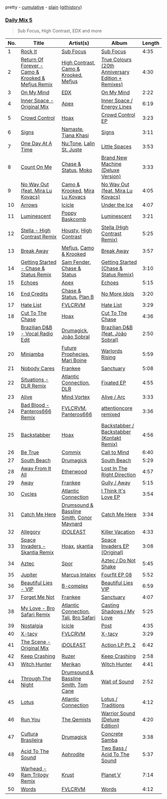 pretty - [cumulative](/playlists/cumulative/Daily%20Mix%205.md) - [plain](/playlists/plain/37i9dQZF1E36TO0q54WsJv) ([githistory](https://github.githistory.xyz/vitokorn/spotify-playlist-archive/blob/master/playlists/plain/37i9dQZF1E36TO0q54WsJv))

### [Daily Mix 5](https://open.spotify.com/playlist/37i9dQZF1E36TO0q54WsJv)

> Sub Focus, High Contrast, EDX and more

| No. | Title | Artist(s) | Album | Length |
|---|---|---|---|---|
| 1 | [Rock It](https://open.spotify.com/track/69PmbaybVYoxErPtJ5v7Th) | [Sub Focus](https://open.spotify.com/artist/0QaSiI5TLA4N7mcsdxShDO) | [Sub Focus](https://open.spotify.com/album/1puaRzEhhLvXP17jUEGWb3) | 4:35 |
| 2 | [Return Of Forever - Camo & Krooked & Mefjus Remix](https://open.spotify.com/track/5A2MoqXWkic9LYrZc6eKvb) | [High Contrast](https://open.spotify.com/artist/0bxHci3JIhhKA53n8rH3tT), [Camo & Krooked](https://open.spotify.com/artist/2N8IPNZTiNo3nj4mreOlHU), [Mefjus](https://open.spotify.com/artist/54qqaSH6byJIb8eFWxe3Pj) | [True Colours (20th Anniversary Edition + Remixes)](https://open.spotify.com/album/4Gdp27rduBBwqzOXhpKjl0) | 4:30 |
| 3 | [On My Mind](https://open.spotify.com/track/4Q56uPgwSvIUsKpozEGVGl) | [EDX](https://open.spotify.com/artist/7GMot9WvBYqhhJz92vhBp6) | [On My Mind](https://open.spotify.com/album/2bzr5gCAFG5fTt2ypK06pf) | 2:22 |
| 4 | [Inner Space - Original Mix](https://open.spotify.com/track/2KmnVxhUShzNDPSaRitvFp) | [Apex](https://open.spotify.com/artist/7pQD0AmPKG2tkjzDauKkqq) | [Inner Space / Energy Lines](https://open.spotify.com/album/3sFeBBIkCJS8fNLTQNuKEo) | 6:19 |
| 5 | [Crowd Control](https://open.spotify.com/track/7imdC6YSp4v15619ZKtXR2) | [Hoax](https://open.spotify.com/artist/3W1enT2cxmP2PjLG5zwmby) | [Crowd Control EP](https://open.spotify.com/album/5f2JWKg8RfctagHAl9aEb5) | 3:23 |
| 6 | [Signs](https://open.spotify.com/track/1QWfnuZZALHn2XQRLMxTko) | [Namaste](https://open.spotify.com/artist/6l4aHMAID8jbextVZAo5NJ), [Tiana Khasi](https://open.spotify.com/artist/6kM1b2Ze9w94VPfq4KhJF3) | [Signs](https://open.spotify.com/album/4vnR7myFM83V8yVNVZwVQj) | 3:11 |
| 7 | [One Day At A Time](https://open.spotify.com/track/5UanRSNw6tqDNqczV7SDqT) | [Nu:Tone](https://open.spotify.com/artist/7pDBRy9uWy1zq5b0uXIABQ), [Lalin St. Juste](https://open.spotify.com/artist/0Ly3lk1h5aYHS2N41YzjXe) | [Little Spaces](https://open.spotify.com/album/5Jd375gdtvoIJmrzc2aYJb) | 3:53 |
| 8 | [Count On Me](https://open.spotify.com/track/5XmKJXidSzQC2aUk35oLyt) | [Chase & Status](https://open.spotify.com/artist/3jNkaOXasoc7RsxdchvEVq), [Moko](https://open.spotify.com/artist/5zclpvahkJ29ftBuDpzrEU) | [Brand New Machine (Deluxe Version)](https://open.spotify.com/album/2YgT8pqXE1rvVEYDxkLNrs) | 3:33 |
| 9 | [No Way Out (feat. Mira Lu Kovacs)](https://open.spotify.com/track/7cuOefq9vNVT3tDS2hRXPd) | [Camo & Krooked](https://open.spotify.com/artist/2N8IPNZTiNo3nj4mreOlHU), [Mira Lu Kovacs](https://open.spotify.com/artist/0T8xnqWlhMlkQX7fFUFQDr) | [No Way Out (feat. Mira Lu Kovacs)](https://open.spotify.com/album/4xnUOInEhFZEscuG8bL1zp) | 4:05 |
| 10 | [Arrows](https://open.spotify.com/track/1CD8xFfBGYkuhszBQ75txx) | [Icicle](https://open.spotify.com/artist/7zoCV6yevWc39GUz2v1jqg) | [Under the Ice](https://open.spotify.com/album/76NPyJ0yfcmRBZwsXo6zVE) | 4:07 |
| 11 | [Luminescent](https://open.spotify.com/track/1BdAL6sftDPtkbEX59MWcE) | [Poppy Baskcomb](https://open.spotify.com/artist/4STmXOXUF3UieHU46NWLVt) | [Luminescent](https://open.spotify.com/album/0xhSfxhz04TKE7hNRjrz5T) | 3:21 |
| 12 | [Stella - High Contrast Remix](https://open.spotify.com/track/7s78Na0zuXFF55YzPdSJJw) | [Housty](https://open.spotify.com/artist/3x736hTWEIP2fKx8puQKDP), [High Contrast](https://open.spotify.com/artist/0bxHci3JIhhKA53n8rH3tT) | [Stella (High Contrast Remix)](https://open.spotify.com/album/7rKno8kqZZFvJ7xU3RxYE7) | 5:25 |
| 13 | [Break Away](https://open.spotify.com/track/2IbAx6XGe6mldSosFyvaH8) | [Mefjus](https://open.spotify.com/artist/54qqaSH6byJIb8eFWxe3Pj), [Camo & Krooked](https://open.spotify.com/artist/2N8IPNZTiNo3nj4mreOlHU) | [Break Away](https://open.spotify.com/album/5PrjBsXoETGf1PcpfByMmI) | 3:57 |
| 14 | [Getting Started - Chase & Status Remix](https://open.spotify.com/track/7BBDanLPLALnu5asuk14r9) | [Sam Fender](https://open.spotify.com/artist/6zlR5ttMfMNmwf2lecU9Cc), [Chase & Status](https://open.spotify.com/artist/3jNkaOXasoc7RsxdchvEVq) | [Getting Started (Chase & Status Remix)](https://open.spotify.com/album/5EoFVpPoxG7JSMtd7JATZ1) | 3:10 |
| 15 | [Echoes](https://open.spotify.com/track/2FpBLpZMXuNEgwcLYOWCUL) | [Apex](https://open.spotify.com/artist/7pQD0AmPKG2tkjzDauKkqq) | [Echoes](https://open.spotify.com/album/7GtIEOeTVxAQwPA8ItBlt3) | 5:15 |
| 16 | [End Credits](https://open.spotify.com/track/64I0O6ZipYryKte1cHA2EY) | [Chase & Status](https://open.spotify.com/artist/3jNkaOXasoc7RsxdchvEVq), [Plan B](https://open.spotify.com/artist/7qlh1IM1XMeQXA9ukp59au) | [No More Idols](https://open.spotify.com/album/245j9BaZFuEso2vfLRVnQr) | 3:20 |
| 17 | [Hate List](https://open.spotify.com/track/4tyoQWXtr1GYLL72rHTseK) | [FVLCRVM](https://open.spotify.com/artist/7AjItKsRnEYRSiBt2OxK1y) | [Hate List](https://open.spotify.com/album/2qZPk26wcy16yHkK5XqVHB) | 3:29 |
| 18 | [Cut To The Chase](https://open.spotify.com/track/1pzGSnON9trbQTshSsMecN) | [Hoax](https://open.spotify.com/artist/3W1enT2cxmP2PjLG5zwmby) | [Cut To The Chase](https://open.spotify.com/album/20tdrURsIazqpjCQGsC08L) | 4:36 |
| 19 | [Brazilian D&B - Vocal Radio Edit](https://open.spotify.com/track/2j6UHQjLnmgdavHUTtCPs6) | [Drumagick](https://open.spotify.com/artist/7fOmuQLMcgwpZqDiK0vdHZ), [João Sobral](https://open.spotify.com/artist/4T4gHEiHKj5NLETQ2XmpJk) | [Brazilian D&B (feat. João Sobral)](https://open.spotify.com/album/0QKJ9J6dLvheBKlyEcExEB) | 2:50 |
| 20 | [Miniamba](https://open.spotify.com/track/0eQYZ121ydy4NkEX5NjVMV) | [Future Prophecies](https://open.spotify.com/artist/62KTU5NQWHYF9XQL5H6KPA), [Mari Boine](https://open.spotify.com/artist/4t4unGD2iYlkONGDmBbkcE) | [Warlords Rising](https://open.spotify.com/album/0IU99nvjRiNBLfPAKjhfL4) | 5:59 |
| 21 | [Nobody Cares](https://open.spotify.com/track/2hYLx3eqVCUxMvpvocSpIA) | [Frankee](https://open.spotify.com/artist/6ByJNOVJEHXUhJIkpQNBh4) | [Sanctuary](https://open.spotify.com/album/0k1zKd3OxXqrvXx5oRq95K) | 5:08 |
| 22 | [Situations - DLR Remix](https://open.spotify.com/track/5SBkKAV2FVm9W89pfQA2UI) | [Atlantic Connection](https://open.spotify.com/artist/323BD4mjoLA1ajX6zjIe2q), [DLR](https://open.spotify.com/artist/6kgD8l1FG4hgYgW9kk0dvs) | [Fixated EP](https://open.spotify.com/album/1io3E7LhdyExWXLd7C36Sg) | 4:55 |
| 23 | [Alive](https://open.spotify.com/track/3kF478gUtE3nBrQBW93u5z) | [Mind Vortex](https://open.spotify.com/artist/4RNi1zSC1t1nE4iNgTWQe5) | [Alive / Arc](https://open.spotify.com/album/6ReDA1WJtq06oQdePuxUhd) | 3:33 |
| 24 | [Bad Blood - Panteros666 Remix](https://open.spotify.com/track/7JPZqSUPOLk4rE1yQ8pboQ) | [FVLCRVM](https://open.spotify.com/artist/7AjItKsRnEYRSiBt2OxK1y), [Panteros666](https://open.spotify.com/artist/7DYEJjAIWCn1DNttRqVomt) | [attentioncore remixed](https://open.spotify.com/album/7kRf8njIRH20DKKaJRm1u8) | 3:36 |
| 25 | [Backstabber](https://open.spotify.com/track/16OBGNgiGkYL5R6xg2mnfz) | [Hoax](https://open.spotify.com/artist/3W1enT2cxmP2PjLG5zwmby) | [Backstabber / Backstabber (Kontakt Remix)](https://open.spotify.com/album/0Z5BZ7TIsPq1QEDr3K0mY4) | 4:56 |
| 26 | [Be True](https://open.spotify.com/track/1IaqAErlNQk5SlpIkmP1DC) | [Commix](https://open.spotify.com/artist/6B7hlHWFBeEw2LGfcDM7OR) | [Call to Mind](https://open.spotify.com/album/2mVDLzBiZ1MKvIGV2ctblR) | 6:40 |
| 27 | [South Beach](https://open.spotify.com/track/7yf6GwyAHNDGATCEF6oBv3) | [Drumagick](https://open.spotify.com/artist/7fOmuQLMcgwpZqDiK0vdHZ) | [South Beach](https://open.spotify.com/album/2JGJhR32rEP0d1aqzwgvgV) | 5:29 |
| 28 | [Away From It All](https://open.spotify.com/track/7HRCfTQZk6DZgwo1YihjCk) | [Etherwood](https://open.spotify.com/artist/3GEUIa3Z0Qlivy3EcJm5RX) | [Lost In The Right Direction](https://open.spotify.com/album/35f3njdgEkENnKfRIscQge) | 4:57 |
| 29 | [Away](https://open.spotify.com/track/5Vb0lbehVcGwentlqCNhax) | [Frankee](https://open.spotify.com/artist/6ByJNOVJEHXUhJIkpQNBh4) | [Gully / Away](https://open.spotify.com/album/0L7vknrCcvM0gYFoYgS8b2) | 5:15 |
| 30 | [Cycles](https://open.spotify.com/track/3o2SGhVlaDtsE5C3IPvOvf) | [Atlantic Connection](https://open.spotify.com/artist/323BD4mjoLA1ajX6zjIe2q) | [I Think It's Love EP](https://open.spotify.com/album/1hjPp5MgPXWHdIOTLrpycY) | 3:54 |
| 31 | [Catch Me Here](https://open.spotify.com/track/5dFalGHERaSxSVFAa6htP1) | [Drumsound & Bassline Smith](https://open.spotify.com/artist/1f6TTocyaqNFvwD4xsrDTh), [Conor Maynard](https://open.spotify.com/artist/6mU8ucezzms5I2kNH6HNlu) | [Catch Me Here](https://open.spotify.com/album/23H9nvAGAz4S0QZytwqwrL) | 3:34 |
| 32 | [Allegory](https://open.spotify.com/track/26cB3hZ7Apfzp6KHZpO24b) | [iDOLEAST](https://open.spotify.com/artist/4qQJn6GRaB8SZkpFaBqZIA) | [Killer Vacation](https://open.spotify.com/album/2aCqxRawjMMoWai5ziOyEi) | 4:33 |
| 33 | [Space Invaders - Skantia Remix](https://open.spotify.com/track/58jJZt3NNB8cvYagRzCpEg) | [Hoax](https://open.spotify.com/artist/3W1enT2cxmP2PjLG5zwmby), [skantia](https://open.spotify.com/artist/0FZS1HlJfonbMpQGzTrh0M) | [Space Invaders EP (Original)](https://open.spotify.com/album/2vBsVmOLMilAbdkSCssDX8) | 3:08 |
| 34 | [Aztec](https://open.spotify.com/track/3D9jtJXHQWN9sewkOrUm5H) | [Spor](https://open.spotify.com/artist/42EZt9LfgsaF0WHlDC3FoM) | [Aztec / Do Not Shake](https://open.spotify.com/album/0sgaCHj094Ui94mNYLAGo8) | 5:45 |
| 35 | [Jupiter](https://open.spotify.com/track/4pAI5iHsjnsCszxA3MXtGr) | [Marcus Intalex](https://open.spotify.com/artist/1LUyPCV4OiooCwffEq5ftD) | [Fourfit EP 08](https://open.spotify.com/album/5YafuAwuZuZ5vuff99PZi9) | 5:52 |
| 36 | [Beautiful Lies - VIP](https://open.spotify.com/track/1bPoSOL2emkTpRHI2DdxVs) | [B-complex](https://open.spotify.com/artist/46oL0QioEQMSSvkxxifCok) | [Beautiful Lies VIP](https://open.spotify.com/album/0gCmezM0cDzX1moLAqPQfY) | 6:59 |
| 37 | [Forget Me Not](https://open.spotify.com/track/4Geutxrl1PyJUPbuyXiVh0) | [Frankee](https://open.spotify.com/artist/6ByJNOVJEHXUhJIkpQNBh4) | [Sanctuary](https://open.spotify.com/album/0k1zKd3OxXqrvXx5oRq95K) | 4:07 |
| 38 | [My Love - Bro Safari Remix](https://open.spotify.com/track/1PafF4E55wu5bshSUBDCSK) | [Atlantic Connection](https://open.spotify.com/artist/323BD4mjoLA1ajX6zjIe2q), [Tali](https://open.spotify.com/artist/2IzewUY71zuiCmfPZWahxv), [Bro Safari](https://open.spotify.com/artist/6d9SnuHI2bRer7c76d8sLq) | [Casting Shadows / My Love](https://open.spotify.com/album/0OhbFMqgl0Xo0J0JBPBqEt) | 5:25 |
| 39 | [Nostalgia](https://open.spotify.com/track/68kv9ObMuIPf1yFAN5lvZJ) | [Icicle](https://open.spotify.com/artist/7zoCV6yevWc39GUz2v1jqg) | [Post](https://open.spotify.com/album/7wNXb4DbJ8jdDiQLxLq0Mw) | 4:35 |
| 40 | [X-tacy](https://open.spotify.com/track/2whVkwA7IvSkvekK5WwJoK) | [FVLCRVM](https://open.spotify.com/artist/7AjItKsRnEYRSiBt2OxK1y) | [X-tacy](https://open.spotify.com/album/2vhkbwV1h66SIkGOO9mxzC) | 3:29 |
| 41 | [The Scene - Original Mix](https://open.spotify.com/track/7tysYJFzh9Qvz0Nqe3dADj) | [iDOLEAST](https://open.spotify.com/artist/4qQJn6GRaB8SZkpFaBqZIA) | [Action LP Pt. 2](https://open.spotify.com/album/4FFrrLqIpMnbToxVMT8AAp) | 6:42 |
| 42 | [Keep Crashing](https://open.spotify.com/track/3w752Se1mkiTtMqAeoli1y) | [Ruzer](https://open.spotify.com/artist/09mAGI8RIblTO46vN2FQaq) | [Keep Crashing](https://open.spotify.com/album/4tjTuXsc7Icjn6hg9JZyOg) | 2:58 |
| 43 | [Witch Hunter](https://open.spotify.com/track/5Hie1lIIY90dSYy7YI5Msm) | [Merikan](https://open.spotify.com/artist/6tGXnq2c2SczZ7NQtKPTS3) | [Witch Hunter](https://open.spotify.com/album/2S7rb4TDUTwcYZvZilZ8NN) | 4:41 |
| 44 | [Through The Night](https://open.spotify.com/track/1TjRddOQEjuUs8YyPKQzY3) | [Drumsound & Bassline Smith](https://open.spotify.com/artist/1f6TTocyaqNFvwD4xsrDTh), [Tom Cane](https://open.spotify.com/artist/5iFDzfBI6aebgrb9ljJhme) | [Wall of Sound](https://open.spotify.com/album/2yrQ1acIo0yxoEygUfNzdW) | 2:52 |
| 45 | [Lotus](https://open.spotify.com/track/0WW55mKV8MrlWvQlWtLKbg) | [Atlantic Connection](https://open.spotify.com/artist/323BD4mjoLA1ajX6zjIe2q) | [Lotus / Traditions](https://open.spotify.com/album/7D6FmlzjEVkQEFi9M5dpdB) | 4:12 |
| 46 | [Run You](https://open.spotify.com/track/22g4XtPoAnhI5npNLXtNUm) | [The Qemists](https://open.spotify.com/artist/2McLd7klWE4UjkPLqqMwLv) | [Warrior Sound (Deluxe Edition)](https://open.spotify.com/album/4KMqcPIfWfbUU5HZY73tgO) | 4:20 |
| 47 | [Cultura Brasileira](https://open.spotify.com/track/3l9Bg8TxrMFF8sAhaOMmPd) | [Drumagick](https://open.spotify.com/artist/7fOmuQLMcgwpZqDiK0vdHZ) | [Concrete Samba](https://open.spotify.com/album/2R5Z1DF6qbR8EUsIDsaVEa) | 3:38 |
| 48 | [Acid To The Sound](https://open.spotify.com/track/45nI73YymFgzTWtJzW7pV3) | [Aphrodite](https://open.spotify.com/artist/1SsdsVIIKLUe54OsHzm5uQ) | [Two Bass / Acid To The Sound](https://open.spotify.com/album/4RJStvhtkU8PmgXmmUSm1h) | 5:37 |
| 49 | [Warhead - Ram Trilogy Remix](https://open.spotify.com/track/2Z0o9YqEExM3rphXAH4TXJ) | [Krust](https://open.spotify.com/artist/6WPeOlm3f3UGoO1l6OPOUO) | [Planet V](https://open.spotify.com/album/6rxF7c2xQojdt0LHzoFiY7) | 7:14 |
| 50 | [Words](https://open.spotify.com/track/0viP0UZkPdQdnJqAx4iRV8) | [FVLCRVM](https://open.spotify.com/artist/7AjItKsRnEYRSiBt2OxK1y) | [Words](https://open.spotify.com/album/2oCCDBjVJg3aqJsqhNYsk6) | 4:12 |